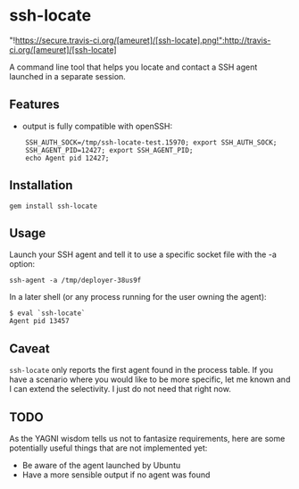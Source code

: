 ssh-locate
==========
"!https://secure.travis-ci.org/[ameuret]/[ssh-locate].png!":http://travis-ci.org/[ameuret]/[ssh-locate]
  
  A command line tool that helps you locate and contact a SSH agent launched in a separate session.
  
Features
--------
  - output is fully compatible with openSSH:

```
    SSH_AUTH_SOCK=/tmp/ssh-locate-test.15970; export SSH_AUTH_SOCK;
    SSH_AGENT_PID=12427; export SSH_AGENT_PID;
    echo Agent pid 12427;
```
  
Installation
------------
  
    gem install ssh-locate
  
Usage
-----
  
Launch your SSH agent and tell it to use a specific socket file with the -a option:

    ssh-agent -a /tmp/deployer-38us9f

In a later shell (or any process running for the user owning the agent):

    $ eval `ssh-locate`
    Agent pid 13457

Caveat
------

`ssh-locate` only reports the first agent found in the process table. If you have a scenario where you would like to be more specific, let me known and I can extend the selectivity. I just do not need that right now.

TODO
----
As the YAGNI wisdom tells us not to fantasize requirements, here are some potentially useful things that are not implemented yet:

  - Be aware of the agent launched by Ubuntu
  - Have a more sensible output if no agent was found
